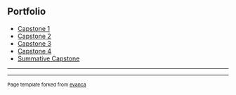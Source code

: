 ## Portfolio


- [Capstone 1](https://github.com/klchee12/Associate-Data-Analysis/blob/master/Dashboard%201.pdf)
- [Capstone 2](https://github.com/klchee12/Associate-Data-Analysis/blob/master/Dashboard%202.pdf)
- [Capstone 3](https://github.com/klchee12/Associate-Data-Analysis/blob/master/Capstone3%20project.pbix)
- [Capstone 4](https://github.com/klchee12/Associate-Data-Analysis/blob/master/Capstone%204.pdf)
- [Summative Capstone](http://example.com/)

---




---
<p style="font-size:11px">Page template forked from <a href="https://github.com/evanca/quick-portfolio">evanca</a></p>
<!-- Remove above link if you don't want to attibute -->
